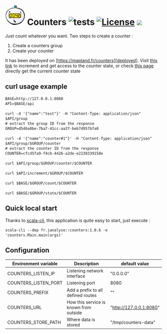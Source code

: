 # ![](images/logo-base-64.png) Counters ![tests][tests-workflow] [![License][licenseImg]][licenseLink] [![][CountersImg]][CountersLnk]
Just count whatever you want. Two steps to create a counter :
1. Create a counters group
2. Create your counter

It has been deployed on [https://mapland.fr/counters][deployed].
Visit [this link](https://mapland.fr/counters/d5d6a0be-7ba7-41cc-aa37-beb7d957bfa0/count/cfcd5fa9-f4cb-4426-a2de-e2238339158e)
to increment and get access to the counter state, or check [this page](https://mapland.fr/counters/d5d6a0be-7ba7-41cc-aa37-beb7d957bfa0/state/cfcd5fa9-f4cb-4426-a2de-e2238339158e) directly get 
the current counter state


## curl usage example
```
BASE=http://127.0.0.1:8080
API=$BASE/api

curl -d '{"name":"test"}' -H "Content-Type: application/json" $API/group
# extract the group ID from the response
GROUP=d5d6a0be-7ba7-41cc-aa37-beb7d957bfa0

curl -d '{"name":"counter#1"}' -H "Content-Type: application/json" $API/group/$GROUP/counter
# extract the counter ID from the response
COUNTER=cfcd5fa9-f4cb-4426-a2de-e2238339158e

curl $API/group/$GROUP/counter/$COUNTER

curl $API/increment/$GROUP/$COUNTER

curl $BASE/$GROUP/count/$COUNTER

curl $BASE/$GROUP/state/$COUNTER
```

## Quick local start

Thanks to [scala-cli][scl],
this application is quite easy to start, just execute :
```
scala-cli --dep fr.janalyse::counters:1.0.6 -e 'counters.Main.main(args)'
```

## Configuration

| Environment variable | Description                            | default value           |
|----------------------|----------------------------------------|-------------------------|
| COUNTERS_LISTEN_IP   | Listening network interface            | "0.0.0.0"               |
| COUNTERS_LISTEN_PORT | Listening port                         | 8080                    |
| COUNTERS_PREFIX      | Add a prefix to all defined routes     | ""                      |
| COUNTERS_URL         | How this service is known from outside | "http://127.0.0.1:8080" |
| COUNTERS_STORE_PATH  | Where data is stored                   | "/tmp/counters-data"    |

[cs]: https://get-coursier.io/
[scl]: https://scala-cli.virtuslab.org/

[deployed]:   https://mapland.fr/counters
[akka-http]:  https://doc.akka.io/docs/akka-http/current/index.html

[Counters]:       https://github.com/dacr/counters
[CountersImg]: https://img.shields.io/maven-central/v/fr.janalyse/counters_2.13.svg
[CountersLnk]: https://search.maven.org/#search%7Cga%7C1%7Cfr.janalyse.counters

[tests-workflow]: https://github.com/dacr/counters/actions/workflows/scala.yml/badge.svg

[licenseImg]: https://img.shields.io/github/license/dacr/counters.svg
[licenseLink]: LICENSE
